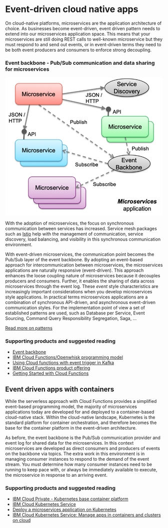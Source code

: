 # Event-driven cloud native apps

On cloud-native platforms, microservices are the application architecture of choice. As businesses become event-driven, event driven pattern needs to extend into our microservices application space. This means that your microservices are still doing REST calls to well-known microservice but they must respond to and send out events, or in event-driven terms they need to be both event producers and consumers to enforce strong decoupling.

### Event backbone - Pub/Sub communication and data sharing for microservices

![](evt-micro.png)

With the adoption of microservices, the focus on synchronous communication between services has increased. Service mesh packages such as [Istio](https://istio.io/) help with the management of communication, service discovery, load balancing, and visibility in this synchronous communication environment.

With event-driven microservices, the communication point becomes the Pub/Sub layer of the event backbone. By adopting an event-based approach for intercommunication between microservices, the microservices applications are naturally responsive (event-driven). This approach enhances the loose coupling nature of microservices because it decouples producers and consumers.  Further, it enables the sharing of data across microservices through the event log.
These *event* style characteristics are increasingly important considerations when you develop microservices style applications. In practical terms microservices applications are a combination of synchronous API-driven, and asynchronous event-driven communication styles. For the implementation point of view a set of established patterns are used, such as Database per Service, Event Sourcing, Command Query Responsibility Segregation, Saga, ...

[Read more on patterns](../design-patterns/ED-patterns.md)

### Supporting products and suggested reading

* [Event backbone](https://github.com/ibm-cloud-architecture/refarch-eda/blob/master/docs/evt-backbone/README.md)
* [IBM Cloud Functions/Openwhisk programming model](https://openwhisk.apache.org/documentation.html#programming-model)
* [Using Cloud functions with event trigger in Kafka](https://github.com/IBM/ibm-cloud-functions-message-hub-trigger)
* [IBM Cloud Functions product offering](https://www.ibm.com/cloud/functions)
* [Getting Started with Cloud Functions](https://console.bluemix.net/openwhisk/)

## Event driven apps with containers

While the serverless approach with Cloud Functions provides a simplified event-based programming model, the majority of microservices applications today are developed for and deployed to a container-based cloud-native stack.  Within the cloud-native landscape, Kubernetes is the standard platform for container orchestration, and therefore becomes the base for the container platform in the event-driven architecture.

As before, the event backbone is the Pub/Sub communication provider and event log for shared data for the microservices. In this context microservices are developed as direct consumers and producers of events on the backbone via topics.  The extra work in this environment is in managing consumer instances to respond to the demand of the event stream. You must determine how many consumer instances need to be running to keep pace with, or always be immediately available to execute, the microservice in response to an arriving event.

### Supporting products and suggested reading

* [IBM Cloud Private - Kubernetes base container platform](https://www.ibm.com/cloud/private)
* [IBM Cloud Kubernetes Service](https://console.bluemix.net/catalog/infrastructure/containers-kubernetes)
* [Deploy a microservices application on Kubernetes](https://www.ibm.com/cloud/garage/tutorials/microservices-app-on-kubernetes?task=0)
* [IBM Cloud Kubernetes Service: Manage apps in containers and clusters on cloud](https://www.ibm.com/cloud/garage/content/run/tool_ibm_container/)



